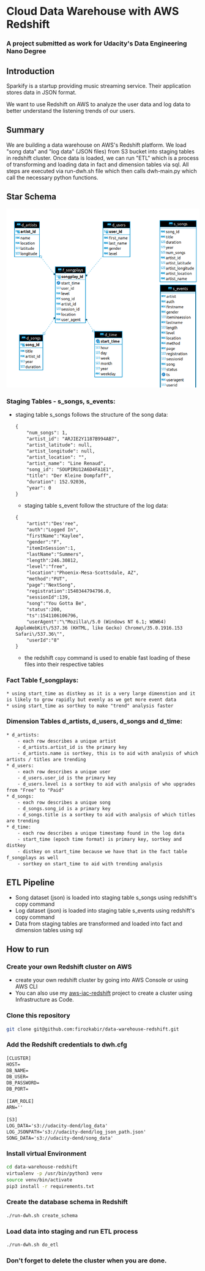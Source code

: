 # Cloud Data Warehouse with AWS Redshift
### A project submitted as work for Udacity's Data Engineering Nano Degree

## Introduction
Sparkify is a startup providing music streaming service. Their application stores data in JSON format. 

We want to use Redshift on AWS to analyze the user data and log data to better understand the listening trends of our users. 

## Summary
We are building a data warehouse on AWS's Redshift platform. 
We load "song data" and "log data" (JSON files) from S3 bucket into staging tables in redshift cluster. 
Once data is loaded, we can run "ETL" which is a process of transforming and loading data in fact and dimension tables via sql. 
All steps are executed via run-dwh.sh file which then calls dwh-main.py which call the necessary python functions. 


## Star Schema

![star schema](model.png)

### Staging Tables - s_songs, s_events:
* staging table s_songs follows the structure of the song data: 
    ```
    {
        "num_songs": 1, 
        "artist_id": "ARJIE2Y1187B994AB7", 
        "artist_latitude": null, 
        "artist_longitude": null, 
        "artist_location": "", 
        "artist_name": "Line Renaud", 
        "song_id": "SOUPIRU12A6D4FA1E1", 
        "title": "Der Kleine Dompfaff", 
        "duration": 152.92036, 
        "year": 0
    }
    ```
    * staging table s_event follow the structure of the log data:
    ```
    {
        "artist":"Des'ree",
        "auth":"Logged In",
        "firstName":"Kaylee",
        "gender":"F",
        "itemInSession":1,
        "lastName":"Summers",
        "length":246.30812,
        "level":"free",
        "location":"Phoenix-Mesa-Scottsdale, AZ",
        "method":"PUT",
        "page":"NextSong",
        "registration":1540344794796.0,
        "sessionId":139,
        "song":"You Gotta Be",
        "status":200,
        "ts":1541106106796,
        "userAgent":"\"Mozilla\/5.0 (Windows NT 6.1; WOW64) AppleWebKit\/537.36 (KHTML, like Gecko) Chrome\/35.0.1916.153 Safari\/537.36\"",
        "userId":"8"
    }
    ```
    * the redshift `copy` command is used to enable fast loading of these files into their respective tables

### Fact Table f_songplays:
    * using start_time as distkey as it is a very large dimenstion and it is likely to grow rapidly but evenly as we get more event data
    * using start_time as sortkey to make "trend" analysis faster

### Dimension Tables d_artists, d_users, d_songs and d_time:
    * d_artists:
        - each row describes a unique artist
        - d_artists.artist_id is the primary key
        - d_artists.name is sortkey, this is to aid with analysis of which artists / titles are trending
    * d_users: 
        - each row describes a unique user
        - d_users.user_id is the primary key
        - d_users.level is a sortkey to aid with analysis of who upgrades from "Free" to "Paid"
    * d_songs:
        - each row describes a unique song
        - d_songs.song_id is a primary key
        - d_songs.title is a sortkey to aid with analysis of which titles are trending
    * d_time: 
        - each row describes a unique timestamp found in the log data
        - start_time (epoch time format) is primary key, sortkey and distkey
        - distkey on start_time because we have that in the fact table f_songplays as well
        - sortkey on start_time to aid with trending analysis  

## ETL Pipeline 

* Song dataset (json) is loaded into staging table s_songs using redshift's copy command 
* Log dataset (json) is loaded into staging table s_events using redshift's copy command 
* Data from staging tables are transformed and loaded into fact and dimension tables using sql


## How to run

### Create your own Redshift cluster on AWS
* create your own redshift cluster by going into AWS Console or using AWS CLI
* You can also use my [aws-iac-redshift]('https://github.com/firozkabir/aws-iac-redshift/blob/main/README.md') project to create a cluster using Infrastructure as Code. 



### Clone this repository
```bash
git clone git@github.com:firozkabir/data-warehouse-redshift.git
```


### Add the Redshift credentials to dwh.cfg
```
[CLUSTER]
HOST=
DB_NAME=
DB_USER=
DB_PASSWORD=
DB_PORT=

[IAM_ROLE]
ARN=''

[S3]
LOG_DATA='s3://udacity-dend/log_data'
LOG_JSONPATH='s3://udacity-dend/log_json_path.json'
SONG_DATA='s3://udacity-dend/song_data'
```

### Install virtual Environment
```bash
cd data-warehouse-redshift
virtualenv -p /usr/bin/python3 venv
source venv/bin/activate
pip3 install -r requirements.txt
```


### Create the database schema in Redshift
```bash
./run-dwh.sh create_schema
```


### Load data into staging and run ETL process
```bash
./run-dwh.sh do_etl
```


### Don't forget to delete the cluster when you are done.
